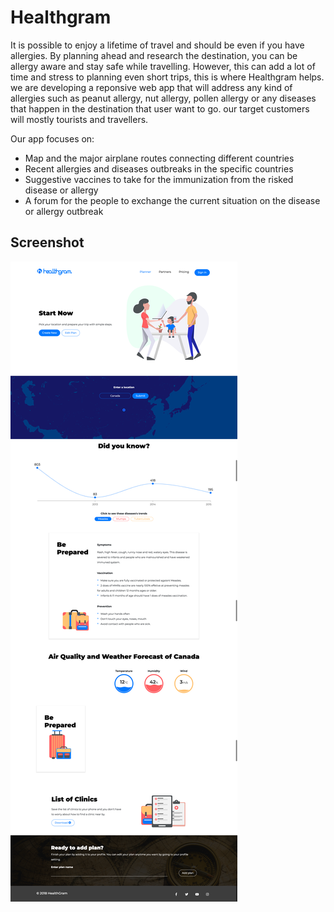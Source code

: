 # Healthgram

It is possible to enjoy a lifetime of travel and should be even if you have allergies. By planning ahead and research the destination, you can be allergy aware and stay safe while travelling. However, this can add a lot of time and stress to planning even short trips, this is where Healthgram helps. we are developing a reponsive web app that will address any kind of allergies such as peanut allergy, nut allergy, pollen allergy
or any diseases that happen in the destination that user want to go. our target customers will mostly tourists and travellers.

Our app focuses on:
* Map and the major airplane routes connecting different countries
* Recent allergies and diseases outbreaks in the specific countries
* Suggestive vaccines to take for the immunization from the risked disease or allergy
* A forum for the people to exchange the current situation on the disease or allergy outbreak

## Screenshot
![Screenshot](screenshot.png)